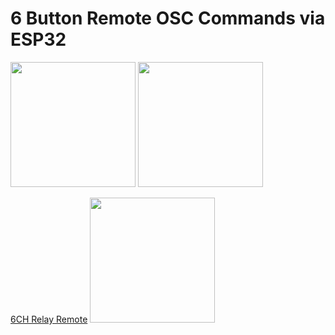 # 6 Button Remote OSC Commands via ESP32

<img src="https://github.com/jshea2/6ButtonRemote_ESP32-OSC/assets/70780576/8f5237dd-62fb-4a9b-8e35-d615854dfd39" width="200" height="200">
<img src="https://github.com/jshea2/6ButtonRemote_ESP32-OSC/assets/70780576/b650f7ce-3f78-41d3-a7cf-540f8f8a089b" width="200" height="200">

[6CH Relay Remote](https://www.amazon.com/gp/product/B08PL29N3R/ref=ppx_yo_dt_b_asin_title_o06_s00?ie=UTF8&psc=1)
<img src="https://github.com/jshea2/6ButtonRemote_ESP32-OSC/assets/70780576/a8518ef5-ecdd-479d-a4b4-29dc72a8030c" width="200" height="200">
